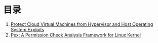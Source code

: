 # 目录
1. [Protect Cloud Virtual Machines from Hypervisor and Host Operating System Exploits](https://github.com/duowen1/paper_reading/blob/master/vm.md "超链接title")
2. [Pex: A Permission Check Analysis Framework for Linux Kernel](https://github.com/duowen1/paper_reading/blob/master/PeX.md "超链接title")
